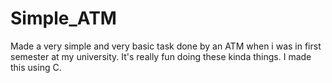 # Simple_ATM
Made a very simple and very basic task done by an ATM when i was in first semester at my  university. It's really fun doing these kinda things. I made this using C.

